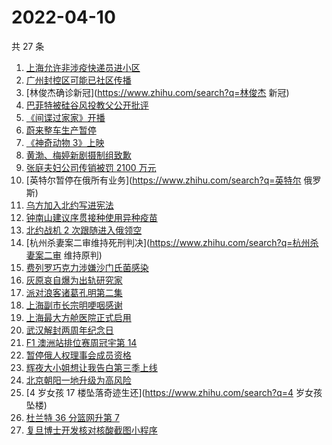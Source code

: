 # 2022-04-10

共 27 条

<!-- BEGIN ZHIHUSEARCH -->
<!-- 最后更新时间 Sun Apr 10 2022 12:08:35 GMT+0800 (China Standard Time) -->
1. [上海允许非涉疫快递员进小区](https://www.zhihu.com/search?q=上海非涉疫快递员)
1. [广州封控区可能已社区传播](https://www.zhihu.com/search?q=广州疫情)
1. [林俊杰确诊新冠](https://www.zhihu.com/search?q=林俊杰 新冠)
1. [巴菲特被硅谷风投教父公开批评](https://www.zhihu.com/search?q=巴菲特被蒂尔公开批评)
1. [《间谍过家家》开播](https://www.zhihu.com/search?q=间谍过家家)
1. [蔚来整车生产暂停](https://www.zhihu.com/search?q=蔚来停产)
1. [《神奇动物 3》上映](https://www.zhihu.com/search?q=神奇动物3)
1. [黄渤、梅婷新剧摄制组致歉](https://www.zhihu.com/search?q=黄渤小区拍戏遭驱赶)
1. [张庭夫妇公司传销被罚 2100 万元](https://www.zhihu.com/search?q=张庭夫妇公司)
1. [英特尔暂停在俄所有业务](https://www.zhihu.com/search?q=英特尔 俄罗斯)
1. [乌方加入北约写进宪法](https://www.zhihu.com/search?q=乌克兰加入北约)
1. [钟南山建议序贯接种使用异种疫苗](https://www.zhihu.com/search?q=钟南山建议接种异种疫苗)
1. [北约战机 2 次跟随进入俄领空](https://www.zhihu.com/search?q=北约战机)
1. [杭州杀妻案二审维持死刑判决](https://www.zhihu.com/search?q=杭州杀妻案二审 维持原判)
1. [费列罗巧克力涉嫌沙门氏菌感染](https://www.zhihu.com/search?q=费列罗)
1. [灰原哀自爆为出轨研究家](https://www.zhihu.com/search?q=灰原哀出轨研究家)
1. [派对浪客诸葛孔明第二集](https://www.zhihu.com/search?q=派对浪客诸葛孔明)
1. [上海副市长宗明哽咽感谢](https://www.zhihu.com/search?q=上海疫情防控)
1. [上海最大方舱医院正式启用](https://www.zhihu.com/search?q=方舱医院)
1. [武汉解封两周年纪念日](https://www.zhihu.com/search?q=武汉解封纪念日)
1. [F1 澳洲站排位赛周冠宇第 14](https://www.zhihu.com/search?q=周冠宇)
1. [暂停俄人权理事会成员资格](https://www.zhihu.com/search?q=暂停俄人权理事会成员资格)
1. [辉夜大小姐想让我告白第三季上线](https://www.zhihu.com/search?q=辉夜大小姐第三季第一集)
1. [北京朝阳一地升级为高风险](https://www.zhihu.com/search?q=北京高风险)
1. [4 岁女孩 17 楼坠落奇迹生还](https://www.zhihu.com/search?q=4 岁女孩坠楼)
1. [杜兰特 36 分篮网升第 7](https://www.zhihu.com/search?q=篮网)
1. [复旦博士开发核对核酸截图小程序](https://www.zhihu.com/search?q=复旦博士开发小程序)
<!-- END ZHIHUSEARCH -->

